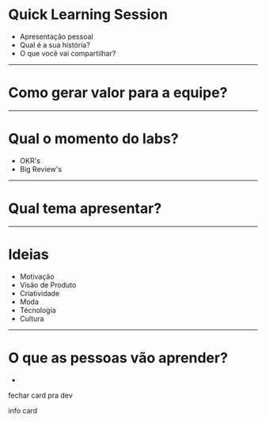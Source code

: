 # Quick Learning Session

- Apresentação pessoal
- Qual é a sua história?
- O que você vai compartilhar?

---

# Como gerar valor para a equipe?

---

# Qual o momento do labs?
- OKR's
- Big Review's

---

# Qual tema apresentar?

---

# Ideias
- Motivação
- Visão de Produto
- Criatividade
- Moda
- Técnologia
- Cultura

---

# O que as pessoas vão aprender?
- 

fechar card pra dev

info card